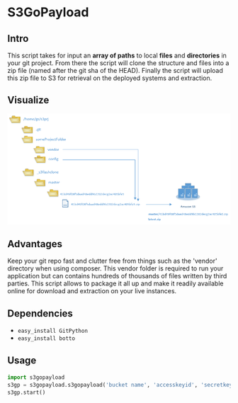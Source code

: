 S3GoPayload
===============

Intro
-------------------------
This script takes for input an **array of paths** to local **files** and **directories** in your git project. From there the script will clone the structure and files into a zip file (named after the git sha of the HEAD). Finally the script will upload this zip file to S3 for retrieval on the deployed systems and extraction.

Visualize
-------------------------
![diagram](https://github.com/garagesocial/gs-s3gopayload/blob/master/doc/diagram.PNG?raw=true)

Advantages
-------------------------
Keep your git repo fast and clutter free from things such as the 'vendor' directory when using composer. This vendor folder is required to run your application but can contains hundreds of thousands of files written by third parties. This script allows to package it all up and make it readily available online for download and extraction on your live instances.

Dependencies
-------------------------
* `easy_install GitPython`
* `easy_install botto`

Usage
-------------------------
```python
import s3gopayload
s3gp = s3gopayload.s3gopayload('bucket name', 'accesskeyid', 'secretkey', '/home/gs/srp3j', ['someProjectFolder/vendo', 'someProjectFolder/config' ]
s3gp.start()
```
